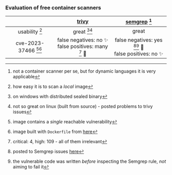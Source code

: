 ### Evaluation of free container scanners

|                          | [trivy][1]                                                                   | [semgrep][2] [^7] |
| :----------------------: | :--------------------------------------------------------------------------: | :---------------: |
| usability [^1]           | great [^2][^3]                                                               | great             |
| cve-2023-37466 [^4][^5]  | false negatives: no :sparkles: <br> false positives: many [^6] :grimacing:   | false negatives: yes [^8][^9] :grimacing: <br> false positives: no :sparkles: |

[^1]: how easy it is to scan a *local* image
[^2]: on windows with distributed sealed binary
[^3]: not so great on linux (built from source) - posted problems to trivy issues
[^4]: image contains a *single* reachable vulnerability
[^5]: image built with `Dockerfile` from [here][3]
[^6]: critical: 4, high: 109 - all of them irrelevant
[^7]: not a container scanner per se, but for dynamic languages it is very applicable
[^8]: posted to Semgrep issues [here][4]
[^9]: the vulnerable code was written *before* inspecting the Semgrep rule, *not* aiming to fail it

[1]: https://github.com/aquasecurity/trivy
[2]: https://semgrep.dev/
[3]: https://github.com/OrenGitHub/dhscanner.examples/tree/main/cve_2023_37466/example_00
[4]: https://github.com/semgrep/semgrep-rules/issues/3350
